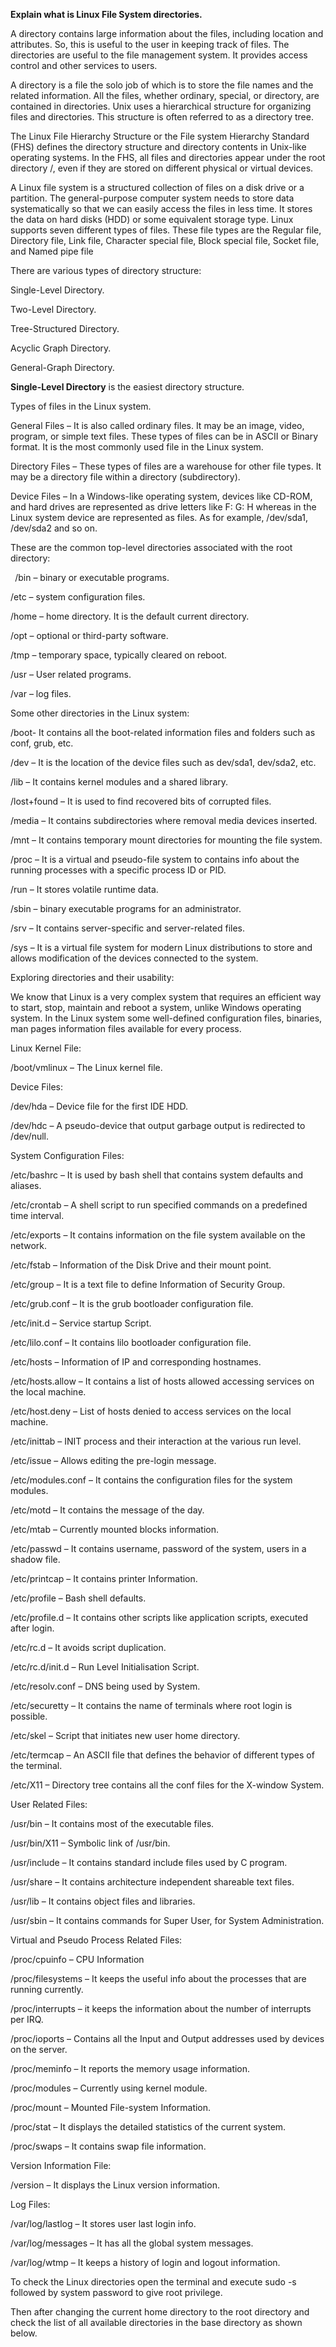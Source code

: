 ﻿**Explain what is Linux File System directories.**

A directory contains large information about the files, including location and attributes. So, this is useful to the user in keeping track of files. The directories are useful to the file management system. It provides access control and other services to users.

A directory is a file the solo job of which is to store the file names and the related information. All the files, whether ordinary, special, or directory, are contained in directories. Unix uses a hierarchical structure for organizing files and directories. This structure is often referred to as a directory tree.

The Linux File Hierarchy Structure or the File system Hierarchy Standard (FHS) defines the directory structure and directory contents in Unix-like operating systems. In the FHS, all files and directories appear under the root directory /, even if they are stored on different physical or virtual devices.

A Linux file system is a structured collection of files on a disk drive or a partition. The general-purpose computer system needs to store data systematically so that we can easily access the files in less time. It stores the data on hard disks (HDD) or some equivalent storage type. Linux supports seven different types of files. These file types are the Regular file, Directory file, Link file, Character special file, Block special file, Socket file, and Named pipe file

There are various types of directory structure:

Single-Level Directory.

Two-Level Directory.

Tree-Structured Directory.

Acyclic Graph Directory.

General-Graph Directory.

**Single-Level Directory** is the easiest directory structure.

Types of files in the Linux system. 

General Files – It is also called ordinary files. It may be an image, video, program, or simple text files. These types of files can be in ASCII or Binary format. It is the most commonly used file in the Linux system.

Directory Files – These types of files are a warehouse for other file types. It may be a directory file within a directory (subdirectory).

Device Files – In a Windows-like operating system, devices like CD-ROM, and hard drives are represented as drive letters like F: G: H whereas in the Linux system device are represented as files. As for example, /dev/sda1, /dev/sda2 and so on.





These are the common top-level directories associated with the root directory:

` `/bin – binary or executable programs.

/etc – system configuration files.

/home – home directory. It is the default current directory.

/opt – optional or third-party software.

/tmp – temporary space, typically cleared on reboot.

/usr – User related programs.

/var – log files.








Some other directories in the Linux system:

/boot- It contains all the boot-related information files and folders such as conf, grub, etc.

/dev – It is the location of the device files such as dev/sda1, dev/sda2, etc.

/lib – It contains kernel modules and a shared library.

/lost+found – It is used to find recovered bits of corrupted files.

/media – It contains subdirectories where removal media devices inserted.

/mnt – It contains temporary mount directories for mounting the file system.

/proc – It is a virtual and pseudo-file system to contains info about the running processes with a specific process ID or PID.

/run – It stores volatile runtime data.

/sbin – binary executable programs for an administrator.

/srv – It contains server-specific and server-related files.

/sys – It is a virtual file system for modern Linux distributions to store and allows modification of the devices connected to the system.



Exploring directories and their usability:

We know that Linux is a very complex system that requires an efficient way to start, stop, maintain and reboot a system, unlike Windows operating system. In the Linux system some well-defined configuration files, binaries, man pages information files available for every process. 

Linux Kernel File:

/boot/vmlinux – The Linux kernel file.

Device Files:

/dev/hda – Device file for the first IDE HDD.

/dev/hdc – A pseudo-device that output garbage output is redirected to /dev/null.

System Configuration Files:

/etc/bashrc – It is used by bash shell that contains system defaults and aliases.

/etc/crontab – A shell script to run specified commands on a predefined time interval.

/etc/exports – It contains information on the file system available on the network.

/etc/fstab – Information of the Disk Drive and their mount point.

/etc/group – It is a text file to define Information of Security Group.

/etc/grub.conf – It is the grub bootloader configuration file.

/etc/init.d – Service startup Script.

/etc/lilo.conf – It contains lilo bootloader configuration file.

/etc/hosts – Information of IP and corresponding hostnames.

/etc/hosts.allow – It contains a list of hosts allowed accessing services on the local machine.

/etc/host.deny – List of hosts denied to access services on the local machine.

/etc/inittab – INIT process and their interaction at the various run level.

/etc/issue – Allows editing the pre-login message.

/etc/modules.conf – It contains the configuration files for the system modules.

/etc/motd – It contains the message of the day.

/etc/mtab – Currently mounted blocks information.

/etc/passwd – It contains username, password of the system, users in a shadow file.

/etc/printcap – It contains printer Information.

/etc/profile – Bash shell defaults.

/etc/profile.d –  It contains other scripts like application scripts, executed after login.

/etc/rc.d – It avoids script duplication.

/etc/rc.d/init.d – Run Level Initialisation Script.

/etc/resolv.conf – DNS being used by System.

/etc/securetty – It contains the name of terminals where root login is possible.

/etc/skel – Script that initiates new user home directory.

/etc/termcap – An ASCII file that defines the behavior of different types of the terminal.

/etc/X11 –  Directory tree contains all the conf files for the X-window System.

User Related Files:

/usr/bin – It contains most of the executable files.

/usr/bin/X11 – Symbolic link of /usr/bin.

/usr/include – It contains standard include files used by C program.

/usr/share – It contains architecture independent shareable text files.

/usr/lib – It contains object files and libraries.

/usr/sbin – It contains commands for Super User, for System Administration.

Virtual and Pseudo Process Related Files:

/proc/cpuinfo – CPU Information

/proc/filesystems – It keeps the useful info about the processes that are running currently.

/proc/interrupts – it keeps the information about the number of interrupts per IRQ.

/proc/ioports – Contains all the Input and Output addresses used by devices on the server.

/proc/meminfo –  It reports the memory usage information.

/proc/modules – Currently using kernel module.

/proc/mount – Mounted File-system Information.

/proc/stat –  It displays the detailed statistics of the current system.

/proc/swaps –  It contains swap file information.

Version Information File:

/version – It displays the Linux version information.

Log Files:

/var/log/lastlog – It stores user last login info.

/var/log/messages – It has all the global system messages.

/var/log/wtmp – It keeps a history of login and logout information.

To check the Linux directories open the terminal and execute sudo -s followed by system password to give root privilege. 

Then after changing the current home directory to the root directory and check the list of all available directories in the base directory as shown below. 



